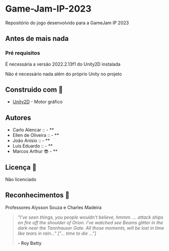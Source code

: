 # Game-Jam-IP-2023

Repositório do jogo desenvolvido para a GameJam IP 2023 

## Antes de mais nada 
### Pré requisitos
É necessária a versão 2022.2.13f1 do Unity2D instalada

Não é necessário nada além do próprio Unity no projeto

## Construido com :construction_worker:
* [Unity2D](https://unity.com/pt) - Motor gráfico

## Autores
* Carlo Alencar :: - **
* Ellen de Oliveira :: - **
* João Anísio :: - **
* Luís Eduardo :: - **
* Marcos Arthur 😎 - **


## Licença :cop:
Não licenciado

## Reconhecimentos :two_men_holding_hands:
Professores Alysson Souza e Charles Madeira

> *"I've seen things, you people wouldn't believe, hmmm.
... attack ships on fire off the shoulder of Orion.
I've watched see Beams glitter in the dark near the Tannhauser Gate.
All those moments, will be lost in time like tears in rain..."
["... time to die ..."]* 
>
> __- Roy Batty__
